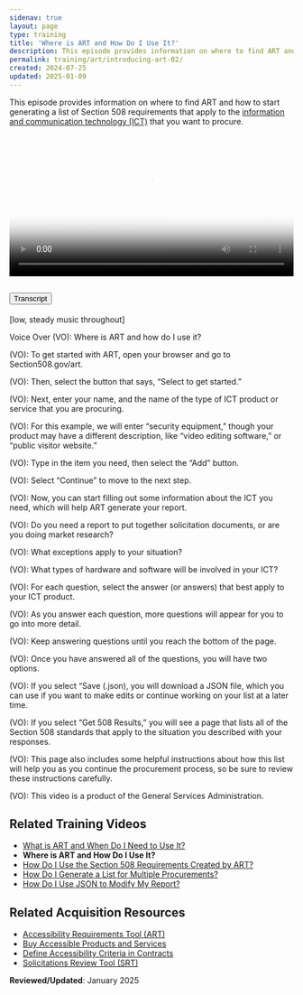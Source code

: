 ```yaml
---
sidenav: true
layout: page
type: training
title: 'Where is ART and How Do I Use It?'
description: This episode provides information on where to find ART and how to start generating a list of Section 508 requirements that apply to the [information and communication technology (ICT)][6] that you wish to procure.
permalink: training/art/introducing-art-02/
created: 2024-07-25
updated: 2025-01-09
---
```

This episode provides information on where to find ART and how to start generating a list of Section 508 requirements that apply to the [information and communication technology (ICT)][6] that you want to procure.

<video controls="controls" poster="{{site.baseurl}}/assets/images/thumbnails/training-art-poster-02.jpg" data-vscid="3qesx4ovd" style="width:100%" class="border-base radius-lg border-0px"><source src="https://assets.section508.gov/assets/videos/art-introduction-02-oc.mp4" type="video/mp4" /></video>

<div class="usa-accordion usa-accordion--bordered">
  <h2 class="usa-accordion__heading">
    <button type="button" class="usa-accordion__button" aria-expanded="false" aria-controls="a1">Transcript</button>
  </h2>
  <div id="a1" class="usa-accordion__content usa-prose">
    <p>[low, steady music throughout]</p>
    <p>Voice Over (VO): Where is ART and how do I use it?</p>
    <p>(VO): To get started with ART, open your browser and go to Section508.gov/art.</p>
    <p>(VO): Then, select the button that says, “Select to get started.”</p>
    <p>(VO): Next, enter your name, and the name of the type of ICT product or service that you are procuring.</p>
    <p>(VO): For this example, we will enter “security equipment,” though your product may have a different description, like “video editing software,” or “public visitor website.”</p>
    <p>(VO): Type in the item you need, then select the “Add” button.</p>
    <p>(VO): Select “Continue” to move to the next step.</p>
    <p>(VO): Now, you can start filling out some information about the ICT you need, which will help ART generate your report.</p>
    <p>(VO): Do you need a report to put together solicitation documents, or are you doing market research?</p>
    <p>(VO): What exceptions apply to your situation?</p>
    <p>(VO): What types of hardware and software will be involved in your ICT?</p>
    <p>(VO): For each question, select the answer (or answers) that best apply to your ICT product.</p>
    <p>(VO): As you answer each question, more questions will appear for you to go into more detail.</p>
    <p>(VO): Keep answering questions until you reach the bottom of the page.</p>
    <p>(VO): Once you have answered all of the questions, you will have two options.</p>
    <p>(VO): If you select “Save (.json), you will download a JSON file, which you can use if you want to make edits or continue working on your list at a later time.</p>
    <p>(VO): If you select “Get 508 Results,” you will see a page that lists all of the Section 508 standards that apply to the situation you described with your responses.</p>
    <p>(VO): This page also includes some helpful instructions about how this list will help you as you continue the procurement process, so be sure to review these instructions carefully.</p>
    <p>(VO): This video is a product of the General Services Administration.</p>
  </div>
</div>

## Related Training Videos

* [What is ART and When Do I Need to Use It?][1]
* **Where is ART and How Do I Use It?**
* [How Do I Use the Section 508 Requirements Created by ART?][3]
* [How Do I Generate a List for Multiple Procurements?][4]
* [How Do I Use JSON to Modify My Report?][5]

## Related Acquisition Resources

  * [Accessibility Requirements Tool (ART)][7]
  * [Buy Accessible Products and Services][8]
  * [Define Accessibility Criteria in Contracts][9]
  * [Solicitations Review Tool (SRT)][10]

**Reviewed/Updated**: January 2025

[1]: {{site.baseurl}}/training/art/introducing-art-01/
[2]: {{site.baseurl}}/training/art/introducing-art-02/
[3]: {{site.baseurl}}/training/art/introducing-art-03/
[4]: {{site.baseurl}}/training/art/introducing-art-04/
[5]: {{site.baseurl}}/training/art/introducing-art-05/
[6]: {{site.baseurl}}/tools/glossary/#ict
[7]: {{site.baseurl}}/art/
[8]: {{site.baseurl}}/buy/
[9]: {{site.baseurl}}/buy/define-accessibility-criteria/
[10]: {{site.baseurl}}/buy/solicitation-review-tool/